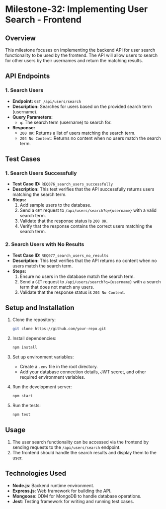 
# Milestone-32:  Implementing User Search - Frontend

## Overview

This milestone focuses on implementing the backend API for user search functionality to be used by the frontend. The API will allow users to search for other users by their usernames and return the matching results.

## API Endpoints

### 1. Search Users

- **Endpoint:** `GET /api/users/search`
- **Description:** Searches for users based on the provided search term (username).
- **Query Parameters:**
  - `q`: The search term (username) to search for.
- **Response:**
  - `200 OK`: Returns a list of users matching the search term.
  - `204 No Content`: Returns no content when no users match the search term.

## Test Cases

### 1. Search Users Successfully
- **Test Case ID:** `REQ076_search_users_successfully`
- **Description:** This test verifies that the API successfully returns users matching the search term.
- **Steps:**
  1. Add sample users to the database.
  2. Send a `GET` request to `/api/users/search?q={username}` with a valid search term.
  3. Validate that the response status is `200 OK`.
  4. Verify that the response contains the correct users matching the search term.

### 2. Search Users with No Results
- **Test Case ID:** `REQ077_search_users_no_results`
- **Description:** This test verifies that the API returns no content when no users match the search term.
- **Steps:**
  1. Ensure no users in the database match the search term.
  2. Send a `GET` request to `/api/users/search?q={username}` with a search term that does not match any users.
  3. Validate that the response status is `204 No Content`.

## Setup and Installation

1. Clone the repository:
   ```bash
   git clone https://github.com/your-repo.git
   ```

2. Install dependencies:
   ```bash
   npm install
   ```

3. Set up environment variables:
   - Create a `.env` file in the root directory.
   - Add your database connection details, JWT secret, and other required environment variables.

4. Run the development server:
   ```bash
   npm start
   ```

5. Run the tests:
   ```bash
   npm test
   ```

## Usage

1. The user search functionality can be accessed via the frontend by sending requests to the `/api/users/search` endpoint.
2. The frontend should handle the search results and display them to the user.

## Technologies Used

- **Node.js**: Backend runtime environment.
- **Express.js**: Web framework for building the API.
- **Mongoose**: ODM for MongoDB to handle database operations.
- **Jest**: Testing framework for writing and running test cases.
